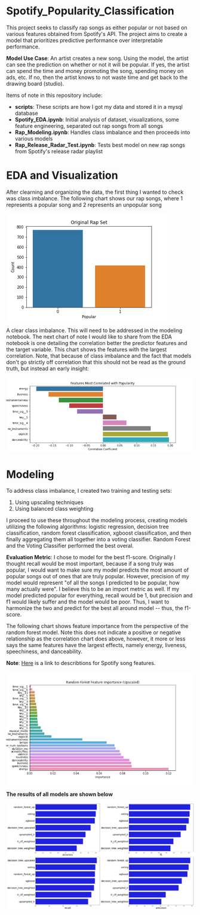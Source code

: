 # Spotify_Popularity_Classification

This project seeks to classify rap songs as either popular or not based on various features obtained from Spotify's API. The project aims to create a model that prioritizes predictive performance over interpretable performance. 

**Model Use Case**: An artist creates a new song. Using the model, the artist can see the prediction on whether or not it will be popular. If yes, the artist can spend the time and money promoting the song, spending money on ads, etc. If no, then the artist knows to not waste time and get back to the drawing board (studio).

Items of note in this repository include:
  * **scripts**: These scripts are how I got my data and stored it in a mysql database
  * **Spotify_EDA.ipynb**: Initial analysis of dataset, visualizations, some feature engineering, separated out rap songs from all songs
  * **Rap_Modeling.ipynb**: Handles class imbalance and then proceeds into various models
  * **Rap_Release_Radar_Test.ipynb**: Tests best model on new rap songs from Spotify's release radar playlist

#  EDA and Visualization 

After clearning and organizing the data, the first thing I wanted to check was class imbalance. The following chart shows our rap songs, where 1 represents a popular song and 2 represents an unpopular song

![Image](pics/orig_pop_count_rap.png?raw=true)

A clear class imbalance. This will need to be addressed in the modeling notebook. The next chart of note I would like to share from the EDA notebook is one detailing the correlation better the predictor features and the target variable. This chart shows the features with the largest correlation. Note, that because of class imbalance and the fact that models don't go strictly off correlation that this should not be read as the ground truth, but instead an early insight:

![Image](pics/correlation_w_popularity.png?raw=true)

#  Modeling

To address class imbalance, I created two training and testing sets:
1. Using upscaling techniques
1. Using balanced class weighting

I proceed to use these throughout the modeling process, creating models utilizing the following algorithms: logistic regression, decision tree classification, random forest classification, xgboost classification, and then finally aggregating them all together into a voting classifier. Random Forest and the Voting Classifier performed the best overal. 

**Evaluation Metric**: I chose to model for the best f1-score. Originally I thought recall would be most important, because if a song truly was popular, I would want to make sure my model predicts the most amount of popular songs out of ones that are truly popular. However, precision of my model would represent "of all the songs I predicted to be popular, how many actually were". I believe this to be an import metric as well. If my model predicted popular for everything, recall would be 1, but precision and f1 would likely suffer and the model would be poor. Thus, I want to harmonize the two and predict for the best all around model -- thus, the f1-score. 

The following chart shows feature importance from the perspective of the random forest model. Note this does not indicate a positive or negative relationship as the correlation chart does above, however, it more or less says the same features have the largest effects, namely energy, liveness, speechiness, and danceability.

**Note**: [Here](https://developer.spotify.com/documentation/web-api/reference/tracks/get-audio-features/) is a link to describtions for Spotify song features.

![Image](pics/random_forest_feature_imp.png?raw=true)

**The results of all models are shown below**

![Image](pics/model_performance.png?raw=true)


